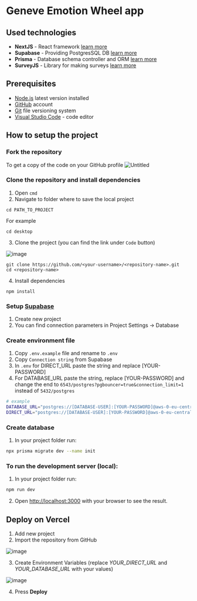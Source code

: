 # Geneve Emotion Wheel app

## Used technologies

- **NextJS** - React framework [learn more](https://nextjs.org/)
- **Supabase** - Providing PostgresSQL DB [learn more](https://supabase.com/)
- **Prisma** - Database schema controller and ORM [learn more](https://prisma.io/)
- **SurveyJS** - Library for making surveys [learn more](https://surveyjs.io/)

## Prerequisites

- [Node.js](https://nodejs.org) latest version installed
- [GitHub](https://github.com/) account
- [Git](https://git-scm.com/download/win) file versioning system
- [Visual Studio Code](https://code.visualstudio.com/) - code editor

## How to setup the project

### Fork the repository
To get a copy of the code on your GitHub profile
![Untitled](https://github.com/noohv/gew/assets/56311522/48558ce7-9576-45db-ba56-97fa66cc1551)

### Clone the repository and install dependencies

1. Open `cmd`
2. Navigate to folder where to save the local project
```
cd PATH_TO_PROJECT
```
  For example
```
cd desktop
```

3. Clone the project (you can find the link under `Code` button)

![image](https://github.com/noohv/gew/assets/56311522/8a174bf0-138c-4545-960a-3cd18a92ccd1)

```
git clone https://github.com/<your-username>/<repository-name>.git
cd <repository-name>
```

4. Install dependencies
```
npm install
```

### Setup [Supabase](https://supabase.com/)
1. Create new project
2. You can find connection parameters in Project Settings -> Database

### Create environment file
1. Copy `.env.example` file and rename to `.env`
2. Copy `Connection string` from Supabase
3. In `.env` for DIRECT_URL paste the string and replace [YOUR-PASSWORD]
4. For DATABASE_URL paste the string, replace [YOUR-PASSWORD] and change the end to `6543/postgres?pgbouncer=true&connection_limit=1` instead of `5432/postgres`

```bash
# example
DATABASE_URL="postgres://[DATABASE-USER]:[YOUR-PASSWORD]@aws-0-eu-central-1.pooler.supabase.com:6543/postgres?pgbouncer=true&connection_limit=1"
DIRECT_URL="postgres://[DATABASE-USER]:[YOUR-PASSWORD]@aws-0-eu-central-1.pooler.supabase.com:5432/postgres"
```

### Create database

1. In your project folder run:
```bash
npx prisma migrate dev --name init
```


### To run the development server (local):
1. In your project folder run:
```bash
npm run dev
```

2. Open [http://localhost:3000](http://localhost:3000) with your browser to see the result.

## Deploy on Vercel
1. Add new project
2. Import the repository from GitHub

![image](https://github.com/noohv/gew/assets/56311522/d9b1bdc8-6810-4d89-9489-b4e3fd59c6c2)

3. Create Environment Variables (replace _YOUR_DIRECT_URL_ and _YOUR_DATABASE_URL_ with your values)

![image](https://github.com/noohv/gew/assets/56311522/963ea3bf-c597-45eb-96b4-bb6c18bdfaed)

4. Press **Deploy**
